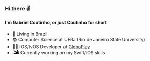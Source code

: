 ### Hi there ✌️
#### I'm Gabriel Coutinho, or just Coutinho for short

- 🏡 Living in Brazil
- 📚 Computer Science at UERJ (Rio de Janeiro State University)
- 👨‍💻 iOS/tvOS Developer at [GloboPlay](https://globoplay.globo.com)
- <img alt="Swift SVG" src="swift.svg" width="21" height="16"> Currently working on my Swift/iOS skills
